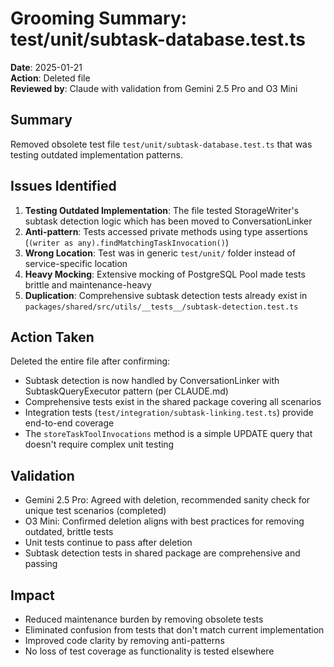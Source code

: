 # Grooming Summary: test/unit/subtask-database.test.ts

**Date**: 2025-01-21  
**Action**: Deleted file  
**Reviewed by**: Claude with validation from Gemini 2.5 Pro and O3 Mini

## Summary

Removed obsolete test file `test/unit/subtask-database.test.ts` that was testing outdated implementation patterns.

## Issues Identified

1. **Testing Outdated Implementation**: The file tested StorageWriter's subtask detection logic which has been moved to ConversationLinker
2. **Anti-pattern**: Tests accessed private methods using type assertions (`(writer as any).findMatchingTaskInvocation()`)
3. **Wrong Location**: Test was in generic `test/unit/` folder instead of service-specific location
4. **Heavy Mocking**: Extensive mocking of PostgreSQL Pool made tests brittle and maintenance-heavy
5. **Duplication**: Comprehensive subtask detection tests already exist in `packages/shared/src/utils/__tests__/subtask-detection.test.ts`

## Action Taken

Deleted the entire file after confirming:

- Subtask detection is now handled by ConversationLinker with SubtaskQueryExecutor pattern (per CLAUDE.md)
- Comprehensive tests exist in the shared package covering all scenarios
- Integration tests (`test/integration/subtask-linking.test.ts`) provide end-to-end coverage
- The `storeTaskToolInvocations` method is a simple UPDATE query that doesn't require complex unit testing

## Validation

- Gemini 2.5 Pro: Agreed with deletion, recommended sanity check for unique test scenarios (completed)
- O3 Mini: Confirmed deletion aligns with best practices for removing outdated, brittle tests
- Unit tests continue to pass after deletion
- Subtask detection tests in shared package are comprehensive and passing

## Impact

- Reduced maintenance burden by removing obsolete tests
- Eliminated confusion from tests that don't match current implementation
- Improved code clarity by removing anti-patterns
- No loss of test coverage as functionality is tested elsewhere
